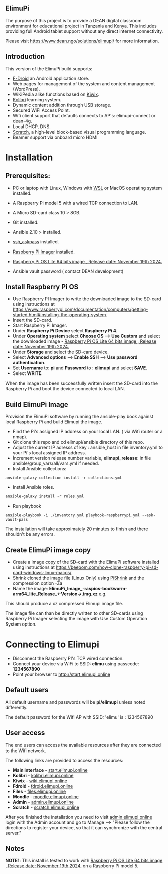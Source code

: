 ## ElimuPi

The purpose of this project is to provide a DEAN digital classroom environment for educational project in Tanzania and Kenya. This includes providing full Android tablet support without any direct internet connectivity.

Please visit https://www.dean.ngo/solutions/elimupi/  for more information.

## Introduction

This version of the ElimuPi build supports:

- [F-Droid](https://f-droid.org/) an Android application store.
- Web pages for management of the system and content management (WordPress).
- WiKiPedia alike functions based on [Kiwix](https://www.kiwix.org/en/about/).
- [Kolibri](https://learningequality.org/kolibri/) learning system.
- Dynamic content addition through USB storage.
- Secured WiFi Access Point.
- Wifi client support that defaults connects to AP's: elimupi-connect or dean-4g.
- Local DHCP, DNS.
- [Scratch](https://scratch.mit.edu/about), a high-level block-based visual programming language.
- Beamer support via onboard micro HDMI

#  Installation

## Prerequisites:
 - PC or laptop with Linux, Windows with [WSL](https://ubuntu.com/wsl) or MacOS operating system installed.
 - A Raspberry Pi model 5 with a wired TCP connection to LAN.
 - A Micro SD-card class 10 > 8GB.
 - Git installed.
 - Ansible 2.10 > installed.
 - [ssh_askpass](https://packages.ubuntu.com/search?keywords=ssh-askpass) installed.
 - [Raspberry Pi Imager](https://www.raspberrypi.com/software/)  installed.
 - [Raspberry Pi OS Lite 64 bits image , Release date:  November 19th 2024.](https://downloads.raspberrypi.com/raspios_lite_arm64/images/raspios_lite_arm64-2024-11-18/2024-11-13-raspios-bookworm-arm64-lite.img.xz)

 - Ansible vault password ( contact DEAN development)

## Install Raspberry Pi OS

 - Use Raspberry PI Imager to write the downloaded image to the SD-card using instructions at  https://www.raspberrypi.com/documentation/computers/getting-started.html#installing-the-operating-system.
 - Insert the SD-card.
 - Start Raspberry PI Imager.
 - Under **Raspberry Pi Device** select **Raspberry Pi 4**.
 - Under **Operating system** select **Choose OS --> Use Custom** and select the downloaded image - [Raspberry Pi OS Lite 64 bits image , Release date: November 19th 2024.](https://downloads.raspberrypi.com/raspios_lite_arm64/images/raspios_lite_arm64-2024-11-18/2024-11-13-raspios-bookworm-arm64-lite.img.xz)
 - Under **Storage** and select the SD-card device.
 - Select **Advanced options** -->  **Enable SSH** --> **Use password authentication**.
 - Set **Username** to: **pi** and **Password** to : **elimupi** and select **SAVE**.
 - Select **WRITE**.

 When the image has been successfully written insert the SD-card into the Raspberry Pi and boot the device connected to local LAN.

## Build ElimuPi Image

Provision the ElimuPi software by running the ansible-play book against local Raspberry Pi and build Elimupi the image.

 - Find the Pi's assigned IP address on your local LAN. ( via Wifi router or a nmap).
 - Git clone this repo and cd elimupi/ansible directory of this repo.
 - Adjust the current IP adresss of key : ansible_host  in file  inventory.yml to your Pi's local assigned IP address.
 - Increment version release number variable, **elimupi_release**: in file ansible/group_vars/all/vars.yml if needed.
 - Install Ansible collections:

`ansible-galaxy collection install -r collections.yml`

 - Install Ansible roles.

`ansible-galaxy install -r roles.yml`

 - Run playbook

`ansible-playbook -i ./inventory.yml playbook-raspberrypi.yml --ask-vault-pass`

The installation will take approximately 20 minutes to finish and there shouldn't be any errors.

## Create ElimuPi image copy

 - Create a image copy of the SD-card with the ElimuPi software installed using instructions at https://beebom.com/how-clone-raspberry-pi-sd-card-windows-linux-macos/
 - Shrink cloned the image file (Linux Only) using [PiShrink](https://github.com/Drewsif/PiShrink) and the compression option -Za
 - Name the image: **ElimuPi_Image_<YYYY-MM-DD>-raspios-bookworm-arm64_lite_Release_<-Version->.img.xz** e.g.

This should produce a xz compressed Elimupi image file.

The image file can than be directly written to other SD-cards using Raspberry Pi Imager selecting the image with Use Custom Operation System option.

# Connecting to Elimupi

-  Disconnect the Raspberry PI's TCP wired connection.
-  Connect your device via WiFi to SSID:  **elimu** using passcode: **1234567890**
-  Point your browser to http://start.elimupi.online

## Default users
All default username and passwords will be **pi/elimupi** unless noted differently.

The default password for the Wifi AP with SSID: 'elimu' is : 1234567890

## User access
The end users can access the available resources after they are connected to the Wifi network.

The following links are provided to access the resources:

- **Main interface** - [start.elimupi.online](http://start.elimupi.online)
- **Kolibri** - [kolibri.elimupi.online](http://kolibri.elimupi.online)
- **Kiwix** - [wiki.elimupi.online](http://wiki.elimupi.online)
- **Fdroid** - [fdroid.elimupi.online](http://fdroid.elimupi.online)
- **Files** - [files.elimupi.online](http://files.elimupi.online)
- **Moodle** - [moodle.elimupi.online](http://moodle.elimupi.online)
- **Admin** - [admin.elimupi.online](http://admin.elimupi.online)
- **Scratch** - [scratch.elimupi.online](http://scratch.elimupi.online)

After you finished the installation you need to visit [admin.elimupi.online](http://admin.elimupi.online) login with the Admin account and go to Manage --> "Please follow the directions to register your device, so that it can synchronize with the central server."

## Notes
**NOTE1**: This install is tested to work with [Raspberry Pi OS Lite 64 bits image , Release date: November 19th 2024.](https://downloads.raspberrypi.com/raspios_lite_arm64/images/raspios_lite_arm64-2024-11-18/2024-11-13-raspios-bookworm-arm64-lite.img.xz) on a Raspberry Pi model 5.

